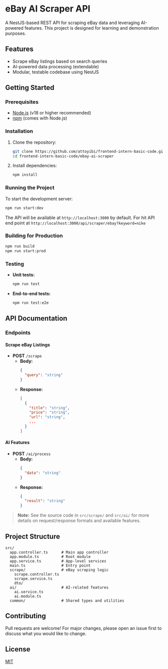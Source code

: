 
# eBay AI Scraper API

A NestJS-based REST API for scraping eBay data and leveraging AI-powered features. This project is designed for learning and demonstration purposes.

## Features
- Scrape eBay listings based on search queries
- AI-powered data processing (extendable)
- Modular, testable codebase using NestJS

## Getting Started

### Prerequisites
- [Node.js](https://nodejs.org/) (v18 or higher recommended)
- [npm](https://www.npmjs.com/) (comes with Node.js)

### Installation
1. Clone the repository:
   ```sh
   git clone https://github.com/attoyibi/frontend-intern-basic-code.git
   cd frontend-intern-basic-code/ebay-ai-scraper
   ```
2. Install dependencies:
   ```sh
   npm install
   ```

### Running the Project
To start the development server:
```sh
npm run start:dev
```
The API will be available at `http://localhost:3000` by default.
For hit API end point at `http://localhost:3000/api/scraper/ebay?keyword=nike`
 
### Building for Production
```sh
npm run build
npm run start:prod
```

### Testing
- **Unit tests:**
  ```sh
  npm run test
  ```
- **End-to-end tests:**
  ```sh
  npm run test:e2e
  ```

## API Documentation

### Endpoints

#### Scrape eBay Listings
- **POST** `/scrape`
  - **Body:**
    ```json
    {
      "query": "string"
    }
    ```
  - **Response:**
    ```json
    [
      {
        "title": "string",
        "price": "string",
        "url": "string",
        ...
      }
    ]
    ```

#### AI Features
- **POST** `/ai/process`
  - **Body:**
    ```json
    {
      "data": "string"
    }
    ```
  - **Response:**
    ```json
    {
      "result": "string"
    }
    ```

> **Note:** See the source code in `src/scrape/` and `src/ai/` for more details on request/response formats and available features.

## Project Structure
```
src/
  app.controller.ts      # Main app controller
  app.module.ts          # Root module
  app.service.ts         # App-level services
  main.ts                # Entry point
  scrape/                # eBay scraping logic
    scrape.controller.ts
    scrape.service.ts
    dto/
  ai/                    # AI-related features
    ai.service.ts
    ai.module.ts
  common/                # Shared types and utilities
```

## Contributing
Pull requests are welcome! For major changes, please open an issue first to discuss what you would like to change.

## License
[MIT](LICENSE)

